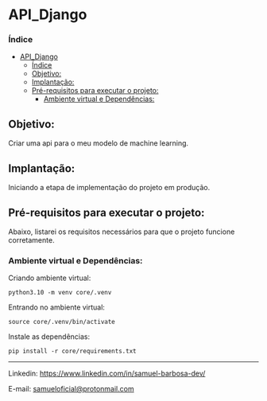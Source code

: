 # API_Django

### Índice

- [API\_Django](#api_django)
    - [Índice](#índice)
  - [Objetivo:](#objetivo)
  - [Implantação:](#implantação)
  - [Pré-requisitos para executar o projeto:](#pré-requisitos-para-executar-o-projeto)
    - [Ambiente virtual e Dependências:](#ambiente-virtual-e-dependências)

## Objetivo:
Criar uma api para o meu modelo de machine learning.

## Implantação:
Iniciando a etapa de implementação do projeto em produção.

## Pré-requisitos para executar o projeto:
Abaixo, listarei os requisitos necessários para que o projeto funcione corretamente.

### Ambiente virtual e Dependências:
Criando ambiente virtual:
```
python3.10 -m venv core/.venv
```

Entrando no ambiente virtual:
```
source core/.venv/bin/activate
```

Instale as dependências:
```
pip install -r core/requirements.txt
```
---
Linkedin: <https://www.linkedin.com/in/samuel-barbosa-dev/> 

E-mail: <samueloficial@protonmail.com>
